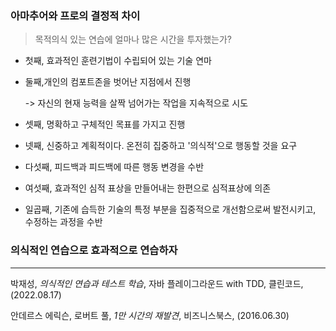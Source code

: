 

### 아마추어와 프로의 결정적 차이
> 목적의식 있는 연습에 얼마나 많은 시간을 투자했는가?

* 첫째, 효과적인 훈련기법이 수립되어 있는 기술 연마 

* 둘째,개인의 컴포트존을 벗어난 지점에서 진행

  -> 자신의 현재 능력을 살짝 넘어가는 작업을 지속적으로 시도 

* 셋째, 명확하고 구체적인 목표를 가지고 진행

* 넷째, 신중하고 계획적이다. 온전히 집중하고 '의식적'으로 행동할 것을 요구 

* 다섯째, 피드백과 피드백에 따른 행동 변경을 수반

* 여섯째, 효과적인 심적 표상을 만들어내는 한편으로 심적표상에 의존 

* 일곱째, 기존에 습득한 기술의 특정 부분을 집중적으로 개선함으로써 발전시키고, 수정하는 과정을 수반

### 의식적인 연습으로 효과적으로 연습하자
---
박재성, _의식적인 연습과 테스트 학습_, 자바 플레이그라운드 with TDD, 클린코드, (2022.08.17)

안데르스 에릭슨, 로버트 풀, _1만 시간의 재발견_, 비즈니스북스, (2016.06.30)
<!--stackedit_data:
eyJoaXN0b3J5IjpbLTcxNjcwNTIxNF19
-->